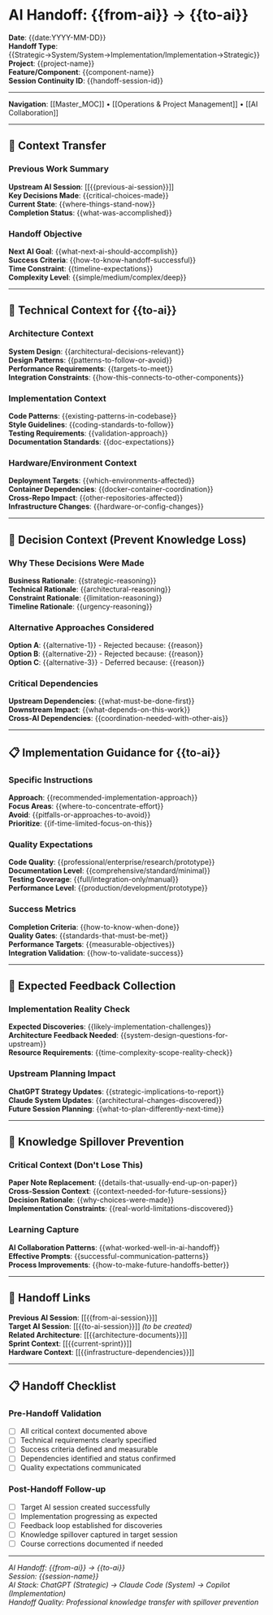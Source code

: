 # AI Handoff: {{from-ai}} → {{to-ai}}

**Date**: {{date:YYYY-MM-DD}}  
**Handoff Type**: {{Strategic→System/System→Implementation/Implementation→Strategic}}  
**Project**: {{project-name}}  
**Feature/Component**: {{component-name}}  
**Session Continuity ID**: {{handoff-session-id}}

---
**Navigation**: [[Master_MOC]] • [[Operations & Project Management]] • [[AI Collaboration]]

---

## 🔄 Context Transfer

### Previous Work Summary
**Upstream AI Session**: [[{{previous-ai-session}}]]  
**Key Decisions Made**: {{critical-choices-made}}  
**Current State**: {{where-things-stand-now}}  
**Completion Status**: {{what-was-accomplished}}

### Handoff Objective
**Next AI Goal**: {{what-next-ai-should-accomplish}}  
**Success Criteria**: {{how-to-know-handoff-successful}}  
**Time Constraint**: {{timeline-expectations}}  
**Complexity Level**: {{simple/medium/complex/deep}}

---

## 🎯 Technical Context for {{to-ai}}

### Architecture Context
**System Design**: {{architectural-decisions-relevant}}  
**Design Patterns**: {{patterns-to-follow-or-avoid}}  
**Performance Requirements**: {{targets-to-meet}}  
**Integration Constraints**: {{how-this-connects-to-other-components}}

### Implementation Context
**Code Patterns**: {{existing-patterns-in-codebase}}  
**Style Guidelines**: {{coding-standards-to-follow}}  
**Testing Requirements**: {{validation-approach}}  
**Documentation Standards**: {{doc-expectations}}

### Hardware/Environment Context
**Deployment Targets**: {{which-environments-affected}}  
**Container Dependencies**: {{docker-container-coordination}}  
**Cross-Repo Impact**: {{other-repositories-affected}}  
**Infrastructure Changes**: {{hardware-or-config-changes}}

---

## 🧠 Decision Context (Prevent Knowledge Loss)

### Why These Decisions Were Made
**Business Rationale**: {{strategic-reasoning}}  
**Technical Rationale**: {{architectural-reasoning}}  
**Constraint Rationale**: {{limitation-reasoning}}  
**Timeline Rationale**: {{urgency-reasoning}}

### Alternative Approaches Considered
**Option A**: {{alternative-1}} - Rejected because: {{reason}}  
**Option B**: {{alternative-2}} - Rejected because: {{reason}}  
**Option C**: {{alternative-3}} - Deferred because: {{reason}}

### Critical Dependencies
**Upstream Dependencies**: {{what-must-be-done-first}}  
**Downstream Impact**: {{what-depends-on-this-work}}  
**Cross-AI Dependencies**: {{coordination-needed-with-other-ais}}

---

## 📋 Implementation Guidance for {{to-ai}}

### Specific Instructions
**Approach**: {{recommended-implementation-approach}}  
**Focus Areas**: {{where-to-concentrate-effort}}  
**Avoid**: {{pitfalls-or-approaches-to-avoid}}  
**Prioritize**: {{if-time-limited-focus-on-this}}

### Quality Expectations
**Code Quality**: {{professional/enterprise/research/prototype}}  
**Documentation Level**: {{comprehensive/standard/minimal}}  
**Testing Coverage**: {{full/integration-only/manual}}  
**Performance Level**: {{production/development/prototype}}

### Success Metrics
**Completion Criteria**: {{how-to-know-when-done}}  
**Quality Gates**: {{standards-that-must-be-met}}  
**Performance Targets**: {{measurable-objectives}}  
**Integration Validation**: {{how-to-validate-success}}

---

## 🔄 Expected Feedback Collection

### Implementation Reality Check
**Expected Discoveries**: {{likely-implementation-challenges}}  
**Architecture Feedback Needed**: {{system-design-questions-for-upstream}}  
**Resource Requirements**: {{time-complexity-scope-reality-check}}

### Upstream Planning Impact
**ChatGPT Strategy Updates**: {{strategic-implications-to-report}}  
**Claude System Updates**: {{architectural-changes-discovered}}  
**Future Session Planning**: {{what-to-plan-differently-next-time}}

---

## 📝 Knowledge Spillover Prevention

### Critical Context (Don't Lose This)
**Paper Note Replacement**: {{details-that-usually-end-up-on-paper}}  
**Cross-Session Context**: {{context-needed-for-future-sessions}}  
**Decision Rationale**: {{why-choices-were-made}}  
**Implementation Constraints**: {{real-world-limitations-discovered}}

### Learning Capture
**AI Collaboration Patterns**: {{what-worked-well-in-ai-handoff}}  
**Effective Prompts**: {{successful-communication-patterns}}  
**Process Improvements**: {{how-to-make-future-handoffs-better}}

---

## 🔗 Handoff Links

**Previous AI Session**: [[{{from-ai-session}}]]  
**Target AI Session**: [[{{to-ai-session}}]] *(to be created)*  
**Related Architecture**: [[{{architecture-documents}}]]  
**Sprint Context**: [[{{current-sprint}}]]  
**Hardware Context**: [[{{infrastructure-dependencies}}]]

---

## 📋 Handoff Checklist

### Pre-Handoff Validation
- [ ] All critical context documented above
- [ ] Technical requirements clearly specified
- [ ] Success criteria defined and measurable
- [ ] Dependencies identified and status confirmed
- [ ] Quality expectations communicated

### Post-Handoff Follow-up
- [ ] Target AI session created successfully
- [ ] Implementation progressing as expected
- [ ] Feedback loop established for discoveries
- [ ] Knowledge spillover captured in target session
- [ ] Course corrections documented if needed

---

*AI Handoff: {{from-ai}} → {{to-ai}}*  
*Session: {{session-name}}*  
*AI Stack: ChatGPT (Strategic) → Claude Code (System) → Copilot (Implementation)*  
*Handoff Quality: Professional knowledge transfer with spillover prevention*